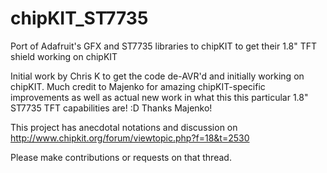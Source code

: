 chipKIT_ST7735
==============

Port of Adafruit's GFX and ST7735 libraries to chipKIT to get their 1.8" TFT shield working on chipKIT 

Initial work by Chris K to get the code de-AVR'd and initially working on chipKIT.
Much credit to Majenko for amazing chipKIT-specific improvements as well as actual
new work in what this this particular 1.8" ST7735 TFT capabilities are! :D 
Thanks Majenko!

This project has anecdotal notations and discussion on http://www.chipkit.org/forum/viewtopic.php?f=18&t=2530

Please make contributions or requests on that thread.
